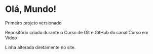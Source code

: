 # Olá, Mundo!

 Primeiro projeto versionado

 Repositório criado durante o Curso de Git e GitHub do canal Curso em Vídeo

Linha alterada diretamente no site.
